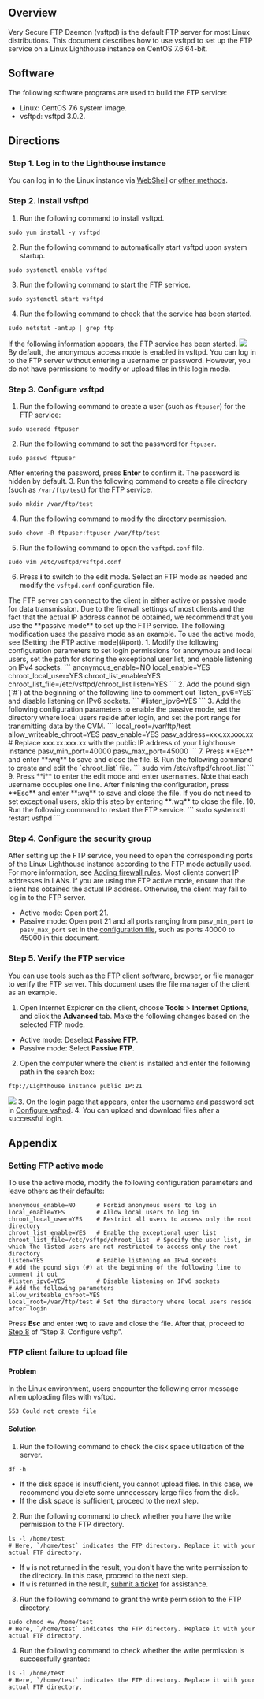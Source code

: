 ## Overview
Very Secure FTP Daemon (vsftpd) is the default FTP server for most Linux distributions. This document describes how to use vsftpd to set up the FTP service on a Linux Lighthouse instance on CentOS 7.6 64-bit.

## Software
The following software programs are used to build the FTP service:
- Linux: CentOS 7.6 system image.
- vsftpd: vsftpd 3.0.2.


## Directions
### Step 1. Log in to the Lighthouse instance
You can log in to the Linux instance via [WebShell](https://intl.cloud.tencent.com/document/product/1103/41523) or [other methods](https://intl.cloud.tencent.com/document/product/1103/41388).


### Step 2. Install vsftpd
1. Run the following command to install vsftpd.
```
sudo yum install -y vsftpd
```
2. Run the following command to automatically start vsftpd upon system startup.
```
sudo systemctl enable vsftpd
```
3. Run the following command to start the FTP service.
```
sudo systemctl start vsftpd
```
4. Run the following command to check that the service has been started.
```
sudo netstat -antup | grep ftp
```
If the following information appears, the FTP service has been started.
![](https://main.qcloudimg.com/raw/86f1992cc036513bc475c859cca90663.png)
By default, the anonymous access mode is enabled in vsftpd. You can log in to the FTP server without entering a username or password. However, you do not have permissions to modify or upload files in this login mode.


### Step 3. Configure vsftpd[](id:user)
1. Run the following command to create a user (such as `ftpuser`) for the FTP service:
```
sudo useradd ftpuser
```
2. Run the following command to set the password for `ftpuser`.
```
sudo passwd ftpuser
```
After entering the password, press **Enter** to confirm it. The password is hidden by default.
3. Run the following command to create a file directory (such as `/var/ftp/test`) for the FTP service.
```
sudo mkdir /var/ftp/test
```
4. Run the following command to modify the directory permission.
```
sudo chown -R ftpuser:ftpuser /var/ftp/test
```
5. Run the following command to open the `vsftpd.conf` file.
```
sudo vim /etc/vsftpd/vsftpd.conf
```
6. Press **i** to switch to the edit mode. Select an FTP mode as needed and modify the `vsftpd.conf` configuration file.[](id:config)
<dx-alert infotype="notice" title="">
The FTP server can connect to the client in either active or passive mode for data transmission. Due to the firewall settings of most clients and the fact that the actual IP address cannot be obtained, we recommend that you use the **passive mode** to set up the FTP service. The following modification uses the passive mode as an example. To use the active mode, see [Setting the FTP active mode](#port).
</dx-alert>
 1. Modify the following configuration parameters to set login permissions for anonymous and local users, set the path for storing the exceptional user list, and enable listening on IPv4 sockets.
```
anonymous_enable=NO
local_enable=YES
chroot_local_user=YES
chroot_list_enable=YES
chroot_list_file=/etc/vsftpd/chroot_list
listen=YES
```
  2. Add the pound sign (`#`) at the beginning of the following line to comment out `listen_ipv6=YES` and disable listening on IPv6 sockets.
```
#listen_ipv6=YES
```
  3. Add the following configuration parameters to enable the passive mode, set the directory where local users reside after login, and set the port range for transmitting data by the CVM.
```
local_root=/var/ftp/test
allow_writeable_chroot=YES
pasv_enable=YES
pasv_address=xxx.xx.xxx.xx # Replace xxx.xx.xxx.xx with the public IP address of your Lighthouse instance
pasv_min_port=40000
pasv_max_port=45000
```
7. Press **Esc** and enter **:wq** to save and close the file.
8. Run the following command to create and edit the `chroot_list` file.<span id="create"></span>
```
sudo vim /etc/vsftpd/chroot_list
```
9. Press **i** to enter the edit mode and enter usernames. Note that each username occupies one line. After finishing the configuration, press **Esc** and enter **:wq** to save and close the file.
If you do not need to set exceptional users, skip this step by entering **:wq** to close the file.
10. Run the following command to restart the FTP service.
```
sudo systemctl restart vsftpd
```

### Step 4. Configure the security group
After setting up the FTP service, you need to open the corresponding ports of the Linux Lighthouse instance according to the FTP mode actually used. For more information, see [Adding firewall rules](https://intl.cloud.tencent.com/document/product/1103/41393?has_map=1#.E6.B7.BB.E5.8A.A0.E9.98.B2.E7.81.AB.E5.A2.99.E8.A7.84.E5.88.99).
Most clients convert IP addresses in LANs. If you are using the FTP active mode, ensure that the client has obtained the actual IP address. Otherwise, the client may fail to log in to the FTP server.
- Active mode: Open port 21.
- Passive mode: Open port 21 and all ports ranging from `pasv_min_port` to `pasv_max_port` set in the [configuration file](#config), such as ports 40000 to 45000 in this document.

### Step 5. Verify the FTP service
You can use tools such as the FTP client software, browser, or file manager to verify the FTP server. This document uses the file manager of the client as an example.
1. Open Internet Explorer on the client, choose **Tools** > **Internet Options**, and click the **Advanced** tab. Make the following changes based on the selected FTP mode.
 - Active mode: Deselect **Passive FTP**.
 - Passive mode: Select **Passive FTP**.
2. Open the computer where the client is installed and enter the following path in the search box:
```
ftp://Lighthouse instance public IP:21
```
![](https://qcloudimg.tencent-cloud.cn/raw/da9f2671d485fdcaf14239caf408444f.png)
3. On the login page that appears, enter the username and password set in [Configure vsftpd](#user).
4. You can upload and download files after a successful login.


## Appendix
### Setting FTP active mode[](id:port)
To use the active mode, modify the following configuration parameters and leave others as their defaults:
```
anonymous_enable=NO      # Forbid anonymous users to log in
local_enable=YES         # Allow local users to log in
chroot_local_user=YES    # Restrict all users to access only the root directory
chroot_list_enable=YES   # Enable the exceptional user list
chroot_list_file=/etc/vsftpd/chroot_list  # Specify the user list, in which the listed users are not restricted to access only the root directory
listen=YES               # Enable listening on IPv4 sockets
# Add the pound sign (#) at the beginning of the following line to comment it out
#listen_ipv6=YES         # Disable listening on IPv6 sockets
# Add the following parameters
allow_writeable_chroot=YES
local_root=/var/ftp/test # Set the directory where local users reside after login
```
Press **Esc** and enter **:wq** to save and close the file. After that, proceed to [Step 8](#create) of “Step 3. Configure vsftp”.

### FTP client failure to upload file
#### Problem
In the Linux environment, users encounter the following error message when uploading files with vsftpd.
```
553 Could not create file
```

#### Solution
1. Run the following command to check the disk space utilization of the server.
```
df -h
```
 - If the disk space is insufficient, you cannot upload files. In this case, we recommend you delete some unnecessary large files from the disk.
 - If the disk space is sufficient, proceed to the next step.
2. Run the following command to check whether you have the write permission to the FTP directory.
```
ls -l /home/test      
# Here, `/home/test` indicates the FTP directory. Replace it with your actual FTP directory.
```
 - If `w` is not returned in the result, you don't have the write permission to the directory. In this case, proceed to the next step.
 - If `w` is returned in the result, [submit a ticket](https://console.intl.cloud.tencent.com/workorder/category) for assistance.
3. Run the following command to grant the write permission to the FTP directory.
```
sudo chmod +w /home/test 
# Here, `/home/test` indicates the FTP directory. Replace it with your actual FTP directory.
```
4. Run the following command to check whether the write permission is successfully granted:
```
ls -l /home/test   
# Here, `/home/test` indicates the FTP directory. Replace it with your actual FTP directory.
```

